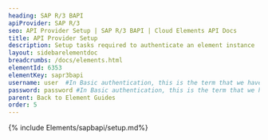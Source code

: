 ```yaml
---
heading: SAP R/3 BAPI
apiProvider: SAP R/3
seo: API Provider Setup | SAP R/3 BAPI | Cloud Elements API Docs
title: API Provider Setup
description: Setup tasks required to authenticate an element instance
layout: sidebarelementdoc
breadcrumbs: /docs/elements.html
elementId: 6353
elementKey: sapr3bapi
username: user  #In Basic authentication, this is the term that we have mapped to our "username" parameter
password: password #In Basic authentication, this is the term that we have mapped to our "password" parameter
parent: Back to Element Guides
order: 5
---
```


{% include Elements/sapbapi/setup.md%}
